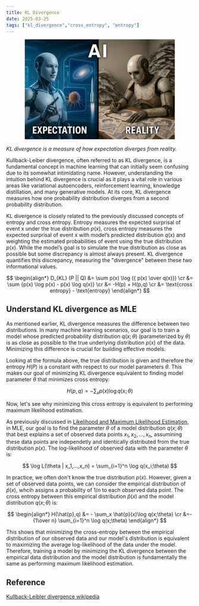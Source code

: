 ```yaml
---
title: KL Divergence
date: 2025-03-25
tags: ["kl_divergence","cross_entropy", "entropy"]
---
```

<div style="text-align: center;">
    <img src="./kld.png" alt="AGI expectation vs reality" style="max-width:80%; height:auto;">
</div>

*KL divergence is a measure of how expectation diverges from reality.*

Kullback-Leiber divergence, often referred to as KL divergence, is a fundamental concept in machine learning that can initially seem confusing due to its somewhat intimidating name. However, understanding the intuition behind KL divergence is crucial as it plays a vital role in various areas like variational autoencoders, reinforcement learning, knowledge distillation, and many generative models. At its core, KL divergence measures how one probability distribution diverges from a second probability distribution.

KL divergence is closely related to the previously discussed concepts of entropy and cross entropy. Entropy measures the expected surprisal of event x under the true distribution $p(x)$, cross entropy measures the expected surprisal of event x with model’s predicted distribution $q(x)$ and weighting the estimated probabilities of event using the true distribution $p(x)$. While the model’s goal is to simulate the true distribution as close as possible but some discrepancy is almost always present. KL divergence quantifies this discrepancy,  measuring the "divergence" between these two informational values.

$$
\begin{align*}
D_{KL} (P || Q) &= \sum p(x) \log ({ p(x) \over q(x)}) \cr
&= \sum {p(x) \log p(x) - p(x) \log q(x)} \cr
&= -H(p) + H(p,q) \cr
&= \text{cross entropy} - \text{entropy}
\end{align*}
$$

## Understand KL divergence as MLE
As mentioned earlier, KL divergence measures the difference between two distributions. In many machine learning scenarios, our goal is to train a model whose predicted probability distribution $q(x;\theta)$ (parameterized by $\theta$) is as close as possible to the true underlying distribution $p(x)$ of the data. Minimizing this difference is crucial for building effective models.

Looking at the formula above, the true distribution is given and therefore the entropy $H(P)$ is a constant with respect to our model parameters $\theta$. This makes our goal of minimizing KL divergence equivalent to finding model parameter $\theta$ that minimizes cross entropy:

$$
H(p,q) = - \sum_x p(x)\log q(x;\theta)
$$

Now, let's see why minimizing this cross entropy is equivalent to performing maximum likelihood estimation.

As previously discussed in <a href="../likelihood-mle/likelihood-mle.md">Likelihood and Maximum Likelihood Estimation</a>, in MLE, our goal is to find the parameter $\theta$ of a model distribution $q(x;\theta)$ that best explains a set of observed data points $x_1, x_2,...,x_n$, assumining these data points are independetly and identically distributed from the true distribution $p(x)$. The log-likelihood of observed data with the parameter $\theta$ is:

$$
\log L(\theta | x_1,...,x_n) = \sum_{i=1}^n \log q(x_i;\theta)
$$

In practice, we often don't know the true distribution $p(x)$. However, given a set of observed data points, we can consider the empirical distribution of $\hat{p}(x)$, whcih assigns a probability of $1/n$ to each observed data point. The cross entropy between this empirical distribution $\hat{p}(x)$ and the model distribution $q(x;\theta)$ is:

$$
\begin{align*}
H(\hat{p},q) &= - \sum_x \hat{p}(x)\log q(x;\theta) \cr
&=-{1\over n} \sum_{i=1}^n \log q(x;\theta)
\end{align*}
$$

This shows that minimizing the cross-entropy between the empirical distribution of our observed data and our model's distribution is equivalent to maximizing the average log-likelihood of the data under the model. Therefore, training a model by minimizing the KL divergence between the empirical data distribution and the model distribution is fundamentally the same as performing maximum likelihood estimation.

## Reference
<a href="https://en.wikipedia.org/wiki/Kullback–Leibler_divergence">Kullback-Leibler divergence wikipedia
</a>
